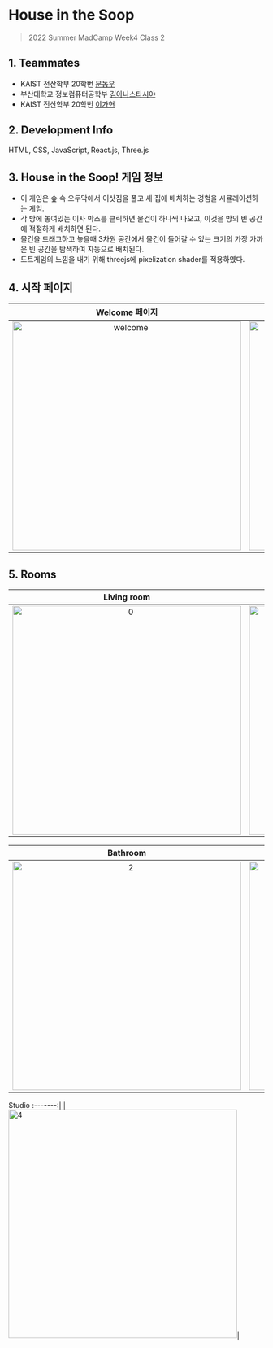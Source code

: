 # House in the Soop
> 2022 Summer MadCamp Week4 Class 2

## 1. Teammates ##

* KAIST 전산학부 20학번 [문동우](https://github.com/snaoyam)
* 부산대학교 정보컴퓨터공학부 [김아나스타시야](https://github.com/anista13)
* KAIST 전산학부 20학번 [이가현](https://github.com/gahyeon111)


## 2. Development Info ##

 HTML, CSS, JavaScript, React.js, Three.js

## 3. House in the Soop! 게임 정보 ##

* 이 게임은 숲 속 오두막에서 이삿짐을 풀고 새 집에 배치하는 경험을 시뮬레이션하는 게임.
* 각 방에 놓여있는 이사 박스를 클릭하면 물건이 하나씩 나오고, 이것을 방의 빈 공간에 적절하게 배치하면 된다.
* 물건을 드래그하고 놓을때 3차원 공간에서 물건이 들어갈 수 있는 크기의 가장 가까운 빈 공간을 탐색하여 자동으로 배치된다.
* 도트게임의 느낌을 내기 위해 threejs에 pixelization shader를 적용하였다.

## 4. 시작 페이지 ##
Welcome 페이지    |  Story 회원가입   |
:--------------:|:---------------:
<img width="450" alt="welcome" src="https://user-images.githubusercontent.com/93732046/182220750-87638e2c-63ed-40df-bb2d-495e3fa8f91b.png">|<img width="450" alt="story" src="https://user-images.githubusercontent.com/93732046/182220771-3c1d7b5e-5331-46a3-82fe-a5acfde27b8c.png">


## 5. Rooms ##

| Living room | Kitchen
:-------: | :-------:
|<img width="450" alt="0" src="https://user-images.githubusercontent.com/93732046/182217279-1e245341-9653-4174-bb76-0b41a16d0c76.png">| <img width="450" alt="1" src="https://user-images.githubusercontent.com/93732046/182217562-173ca96d-d253-40b9-87d3-310f9bffcbd9.png">|

Bathroom | Bedroom
:-------: | :-------:
|<img width="450" alt="2" src="https://user-images.githubusercontent.com/93732046/182217600-b9b2c96b-1a1b-4256-8649-58cb1634e34f.png">|<img width="450" alt="3" src="https://user-images.githubusercontent.com/93732046/182217637-b2287eeb-62dd-4b1d-be60-9c13c146784f.png">|

Studio
:-------:|
|<img width="450" alt="4" src="https://user-images.githubusercontent.com/93732046/182217705-20b18ed7-b2d8-4698-9a1b-1cec2e58875b.png">|




